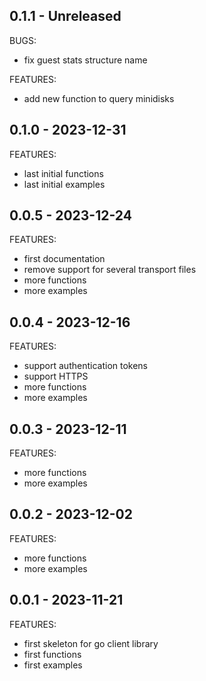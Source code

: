 ## 0.1.1 - Unreleased

BUGS:
 * fix guest stats structure name

FEATURES:
 * add new function to query minidisks


## 0.1.0 - 2023-12-31

FEATURES:
 * last initial functions
 * last initial examples


## 0.0.5 - 2023-12-24

FEATURES:
 * first documentation
 * remove support for several transport files
 * more functions
 * more examples


## 0.0.4 - 2023-12-16

FEATURES:
 * support authentication tokens
 * support HTTPS
 * more functions
 * more examples


## 0.0.3 - 2023-12-11

FEATURES:
 * more functions
 * more examples


## 0.0.2 - 2023-12-02

FEATURES:
 * more functions
 * more examples


## 0.0.1 - 2023-11-21

FEATURES:
 * first skeleton for go client library
 * first functions
 * first examples
